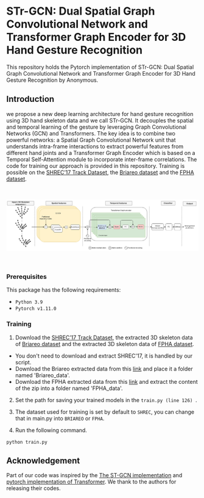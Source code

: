 # STr-GCN: Dual Spatial Graph Convolutional Network and Transformer Graph Encoder for 3D Hand Gesture Recognition

This repository holds the Pytorch implementation of STr-GCN: Dual Spatial Graph Convolutional Network and Transformer Graph Encoder for 3D Hand Gesture Recognition by Anonymous.

## Introduction

we propose a new deep learning architecture for hand gesture recognition using 3D hand skeleton data and we call STr-GCN. It decouples the spatial and temporal learning of the gesture by leveraging Graph Convolutional Networks (GCN) and Transformers. The key idea is to combine two powerful networks: a Spatial Graph Convolutional Network unit that understands intra-frame interactions to extract powerful features from different hand joints and a Transformer Graph Encoder which is based on a Temporal Self-Attention module to incorporate inter-frame correlations. The code for training our approach is provided in this repository. Training is possible on the [SHREC’17 Track Dataset](http://www-rech.telecom-lille.fr/shrec2017-hand/), the [Briareo dataset](https://guiggh.github.io/publications/first-person-hands/) and the [FPHA dataset](https://aimagelab.ing.unimore.it/imagelab/page.asp?IdPage=31). 
<p align="center"><img src="figures/fig1.jpg" alt="" width="1000"></p>
<img src="Model_architecture.png" />
<p align="center"><img src="figures/fig1.jpg" alt="" width="1000"></p>

### Prerequisites

This package has the following requirements:

* `Python 3.9`
* `Pytorch v1.11.0`

### Training
1. Download the [SHREC’17 Track Dataset](http://www-rech.telecom-lille.fr/shrec2017-hand/), the extracted 3D skeleton data of [Briareo dataset](https://drive.google.com/drive/folders/17CGLnI5emX1y6iOdqHygblujz0FFlrc8?usp=sharing) and the extracted 3D skeleton data of [FPHA dataset](https://drive.google.com/file/d/1PdrGPGVlG_R7TP3IO8rNeY4pSRCNcQXu/view?usp=sharing). <br/>
- You don't need to download and extract SHREC'17, it is handled by our script.
- Download the Briareo extracted data from this [link](https://drive.google.com/drive/folders/17CGLnI5emX1y6iOdqHygblujz0FFlrc8?usp=sharing) and place it a folder named 'Briareo_data'.
- Download the FPHA extracted data from this [link](https://drive.google.com/file/d/1PdrGPGVlG_R7TP3IO8rNeY4pSRCNcQXu/view?usp=sharing) and extract the content of the zip into a folder named 'FPHA_data'.

2. Set the path for saving your trained models in the  ```train.py (line 126) ```.

3. The dataset used for training is set by default to ```SHREC```, you can change that in main.py into ```BRIAREO``` or ```FPHA```.

4. Run the following command.
```
python train.py     
```
<!-- ### Citation
If you find this code useful in your research, please consider citing:
```

``` -->
## Acknowledgement

Part of our code was inspired by the [The ST-GCN implementation](https://github.com/yysijie/st-gcn) and [pytorch implementation of Transformer](http://nlp.seas.harvard.edu/2018/04/03/attention.html). We thank to the authors for releasing their codes.